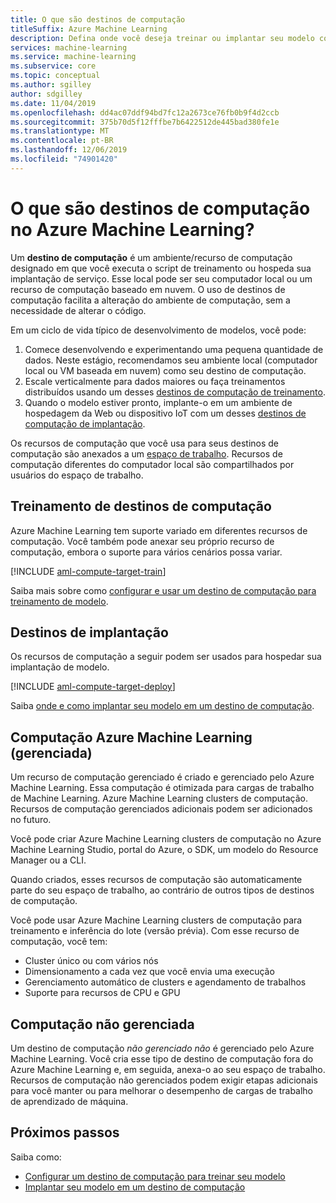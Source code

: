 ```yaml
---
title: O que são destinos de computação
titleSuffix: Azure Machine Learning
description: Defina onde você deseja treinar ou implantar seu modelo com Azure Machine Learning.
services: machine-learning
ms.service: machine-learning
ms.subservice: core
ms.topic: conceptual
ms.author: sgilley
author: sdgilley
ms.date: 11/04/2019
ms.openlocfilehash: dd4ac07ddf94bd7fc12a2673ce76fb0b9f4d2ccb
ms.sourcegitcommit: 375b70d5f12fffbe7b6422512de445bad380fe1e
ms.translationtype: MT
ms.contentlocale: pt-BR
ms.lasthandoff: 12/06/2019
ms.locfileid: "74901420"
---
```

#  <a name="what-are-compute-targets-in-azure-machine-learning"></a>O que são destinos de computação no Azure Machine Learning? 

Um **destino de computação** é um ambiente/recurso de computação designado em que você executa o script de treinamento ou hospeda sua implantação de serviço. Esse local pode ser seu computador local ou um recurso de computação baseado em nuvem. O uso de destinos de computação facilita a alteração do ambiente de computação, sem a necessidade de alterar o código.  

Em um ciclo de vida típico de desenvolvimento de modelos, você pode:
1. Comece desenvolvendo e experimentando uma pequena quantidade de dados. Neste estágio, recomendamos seu ambiente local (computador local ou VM baseada em nuvem) como seu destino de computação. 
2. Escale verticalmente para dados maiores ou faça treinamentos distribuídos usando um desses [destinos de computação de treinamento](#train).  
3. Quando o modelo estiver pronto, implante-o em um ambiente de hospedagem da Web ou dispositivo IoT com um desses [destinos de computação de implantação](#deploy).

Os recursos de computação que você usa para seus destinos de computação são anexados a um [espaço de trabalho](concept-workspace.md). Recursos de computação diferentes do computador local são compartilhados por usuários do espaço de trabalho.

## <a name="train"></a>Treinamento de destinos de computação

Azure Machine Learning tem suporte variado em diferentes recursos de computação.  Você também pode anexar seu próprio recurso de computação, embora o suporte para vários cenários possa variar.

[!INCLUDE [aml-compute-target-train](../../../includes/aml-compute-target-train.md)]

Saiba mais sobre como [configurar e usar um destino de computação para treinamento de modelo](how-to-set-up-training-targets.md).

## <a name="deploy"></a>Destinos de implantação

Os recursos de computação a seguir podem ser usados para hospedar sua implantação de modelo.

[!INCLUDE [aml-compute-target-deploy](../../../includes/aml-compute-target-deploy.md)]

Saiba [onde e como implantar seu modelo em um destino de computação](how-to-deploy-and-where.md).

<a name="amlcompute"></a>
## <a name="azure-machine-learning-compute-managed"></a>Computação Azure Machine Learning (gerenciada)

Um recurso de computação gerenciado é criado e gerenciado pelo Azure Machine Learning. Essa computação é otimizada para cargas de trabalho de Machine Learning. Azure Machine Learning clusters de computação. Recursos de computação gerenciados adicionais podem ser adicionados no futuro.

Você pode criar Azure Machine Learning clusters de computação no Azure Machine Learning Studio, portal do Azure, o SDK, um modelo do Resource Manager ou a CLI.

Quando criados, esses recursos de computação são automaticamente parte do seu espaço de trabalho, ao contrário de outros tipos de destinos de computação.

Você pode usar Azure Machine Learning clusters de computação para treinamento e inferência do lote (versão prévia).  Com esse recurso de computação, você tem:

* Cluster único ou com vários nós
* Dimensionamento a cada vez que você envia uma execução 
* Gerenciamento automático de clusters e agendamento de trabalhos 
* Suporte para recursos de CPU e GPU



## <a name="unmanaged-compute"></a>Computação não gerenciada

Um destino de computação *não gerenciado não* é gerenciado pelo Azure Machine Learning. Você cria esse tipo de destino de computação fora do Azure Machine Learning e, em seguida, anexa-o ao seu espaço de trabalho. Recursos de computação não gerenciados podem exigir etapas adicionais para você manter ou para melhorar o desempenho de cargas de trabalho de aprendizado de máquina.

## <a name="next-steps"></a>Próximos passos

Saiba como:
* [Configurar um destino de computação para treinar seu modelo](how-to-set-up-training-targets.md)
* [Implantar seu modelo em um destino de computação](how-to-deploy-and-where.md)